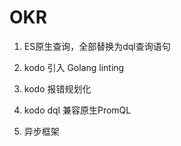 # OKR


1. ES原生查询，全部替换为dql查询语句

2. kodo 引入 Golang linting

3. kodo 报错规划化

4. kodo dql 兼容原生PromQL

5. 异步框架



